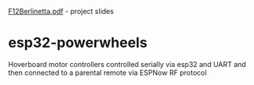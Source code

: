 [F12Berlinetta.pdf](https://github.com/DaveZG/esp32-powerwheels/files/7003254/F12Berlinetta.pdf) - project slides
# esp32-powerwheels
Hoverboard motor controllers controlled serially via esp32 and UART and then connected to a parental remote via ESPNow RF protocol
